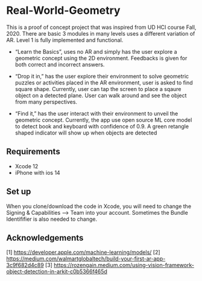 # Real-World-Geometry

This is a proof of concept project that was inspired from UD HCI course Fall, 2020. There are basic 3 modules in many levels uses a different variation of AR. Level 1 is fully implemented and functional.
* “Learn the Basics”, uses no AR and simply has the user explore a geometric concept using the 2D environment. Feedbacks is given for both correct and incorrect answers.

* “Drop it in,” has the user explore their environment to solve geometric puzzles or activities placed in the AR environment, user is asked to find square shape. Currently, user can tap the screen to place a sqaure object on a detected plane. User can walk around and see the object from many perspectives.
 
* “Find it,” has the user interact with their environment to unveil the geometric concept. Currently, the app use open source ML core model to detect book and keyboard with confidence of 0.9. A green retangle shaped indicator will show up when objects are detected 

## Requirements

* Xcode 12
* iPhone with ios 14

## Set up
When you clone/download the code in Xcode, you will need to change the Signing & Capabilities --> Team into your account. Sometimes the Bundle Identififier is also needed to change.

## Acknowledgements
[1] https://developer.apple.com/machine-learning/models/
[2] https://medium.com/walmartglobaltech/build-your-first-ar-app-3c9f682d4c89
[3] https://rozengain.medium.com/using-vision-framework-object-detection-in-arkit-c0b5366f465d
